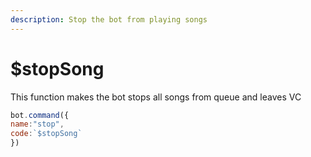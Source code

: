 ```yaml
---
description: Stop the bot from playing songs
---
```


# $stopSong

This function makes the bot stops all songs from queue and leaves VC

```javascript
bot.command({
name:"stop",
code:`$stopSong`
})
```


